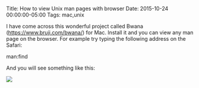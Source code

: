 Title: How to view Unix man pages with browser
Date: 2015-10-24 00:00:00-05:00
Tags: mac,unix


I have come across this wonderful project called Bwana (https://www.bruji.com/bwana/) for Mac. Install it and you can view any man page on the browser. For example try typing the following address on the Safari:

man:find

And you will see something like this:

[![](http://1.bp.blogspot.com/-hJtb8OSJUcY/Vi0NzuU1aqI/AAAAAAAAArk/VxH6rcjZE6g/s320/grab1.tiff)](http://1.bp.blogspot.com/-hJtb8OSJUcY/Vi0NzuU1aqI/AAAAAAAAArk/VxH6rcjZE6g/s1600/grab1.tiff)

